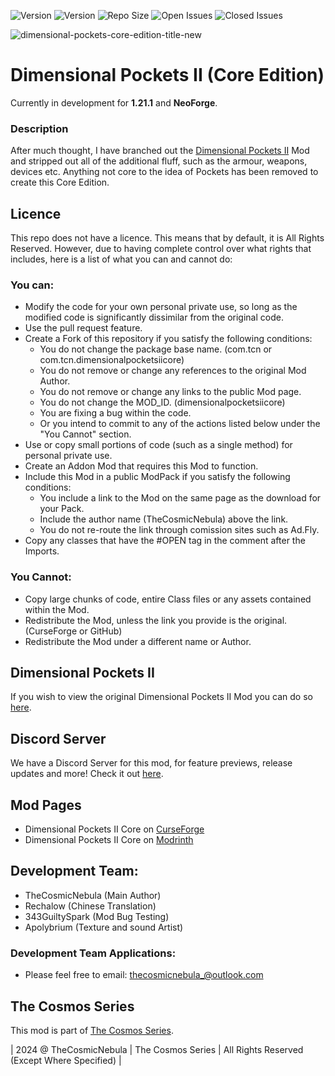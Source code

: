 ![Version](https://img.shields.io/badge/VERSION-1.21.1-3eff8e?style=for-the-badge) ![Version](https://img.shields.io/badge/Loader-NeoForge-ffa835?style=for-the-badge) ![Repo Size](https://img.shields.io/github/repo-size/TheCosmosSeries/DimensionalPocketsIICoreEdition?label=REPO%20SIZE&style=for-the-badge) ![Open Issues](https://img.shields.io/github/issues/TheCosmosSeries/DimensionalPocketsIICoreEdition?style=for-the-badge) ![Closed Issues](https://img.shields.io/github/issues-closed/TheCosmosSeries/DimensionalPocketsIICoreEdition?color=green&style=for-the-badge)

![dimensional-pockets-core-edition-title-new](https://github.com/user-attachments/assets/e9c9d991-7c1d-492f-95cb-72f6c3dbd38a)

# Dimensional Pockets II (Core Edition)



Currently in development for **1.21.1** and **NeoForge**.

### Description
After much thought, I have branched out the [Dimensional Pockets II]() Mod and stripped out all of the additional fluff, such as the armour, weapons, devices etc. Anything not core to the idea of Pockets has been removed to create this Core Edition.


## Licence
This repo does not have a licence. This means that by default, it is All Rights Reserved. However, due to having complete control over what rights that includes, here is a list of what you can and cannot do:

### You can:
 - Modify the code for your own personal private use, so long as the modified code is significantly dissimilar from the original code.
 - Use the pull request feature.
 - Create a Fork of this repository if you satisfy the following conditions:
   - You do not change the package base name. (com.tcn or com.tcn.dimensionalpocketsiicore)
   - You do not remove or change any references to the original Mod Author.
   - You do not remove or change any links to the public Mod page.
   - You do not change the MOD_ID. (dimensionalpocketsiicore)
   - You are fixing a bug within the code.
   - Or you intend to commit to any of the actions listed below under the "You Cannot" section.
 - Use or copy small portions of code (such as a single method) for personal private use.
 - Create an Addon Mod that requires this Mod to function.
 - Include this Mod in a public ModPack if you satisfy the following conditions:
   - You include a link to the Mod on the same page as the download for your Pack.
   - Include the author name (TheCosmicNebula) above the link.
   - You do not re-route the link through comission sites such as Ad.Fly.
- Copy any classes that have the #OPEN tag in the comment after the Imports.

### You Cannot:
 - Copy large chunks of code, entire Class files or any assets contained within the Mod.
 - Redistribute the Mod, unless the link you provide is the original. (CurseForge or GitHub)
 - Redistribute the Mod under a different name or Author.

## Dimensional Pockets II
If you wish to view the original Dimensional Pockets II Mod you can do so [here](https://github.com/TheCosmosSeries/DimensionalPocketsII).

## Discord Server
We have a Discord Server for this mod, for feature previews, release updates and more! Check it out [here](https://discord.gg/8ydCtzm).

## Mod Pages
- Dimensional Pockets II Core on [CurseForge](https://minecraft.curseforge.com/projects/dimensional-pockets-ii-core-edition)
- Dimensional Pockets II Core on [Modrinth](https://modrinth.com/mod/dimensional-pockets-ii-core-edition)

## Development Team:
- TheCosmicNebula (Main Author)
- Rechalow (Chinese Translation)
- 343GuiltySpark (Mod Bug Testing)
- Apolybrium (Texture and sound Artist)

### Development Team Applications:
 - Please feel free to email: thecosmicnebula_@outlook.com

## The Cosmos Series
This mod is part of [The Cosmos Series](https://www.github.com/TheCosmosSeries).

| 2024 @ TheCosmicNebula | The Cosmos Series | All Rights Reserved (Except Where Specified) |
